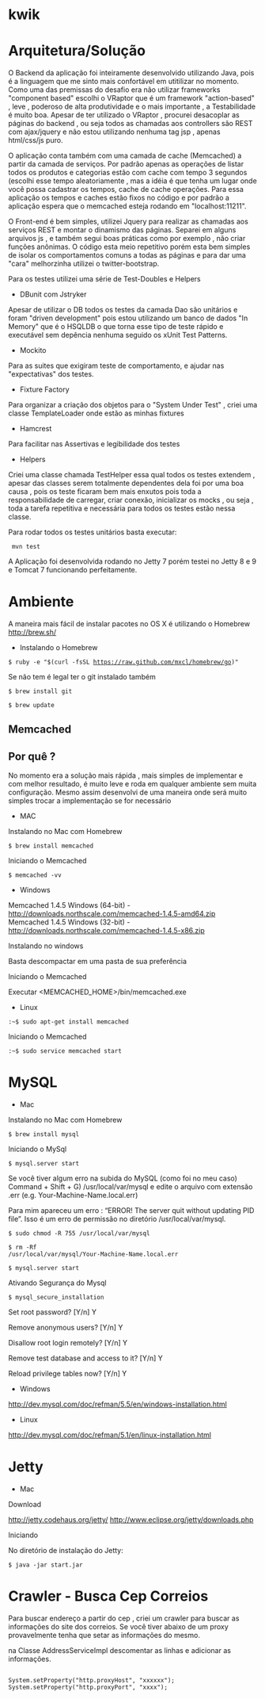 kwik
====

Arquitetura/Solução
============================================================================

O Backend da aplicação foi inteiramente desenvolvido utilizando Java, pois é a linguagem que me sinto mais confortável
em utitilizar no momento. Como uma das premissas do desafio era não utilizar frameworks "component based" escolhi o VRaptor
que é um framework "action-based" , leve , poderoso de alta produtividade e o mais importante , a Testabilidade é muito boa.
Apesar de ter utilizado o VRaptor , procurei desacoplar as páginas do backend , ou seja todos as chamadas aos controllers são REST
com ajax/jquery e não estou utilizando nenhuma tag jsp , apenas html/css/js puro.

O aplicação conta também com uma camada de cache (Memcached) a partir da camada de serviços. Por padrão apenas as operações
de listar todos os produtos e categorias estão com cache com tempo 3 segundos (escolhi esse tempo aleatoriamente , mas a idéia 
é que tenha um lugar onde você possa cadastrar os tempos, cache de cache operações. Para essa aplicação os tempos e caches
estão fixos no código e por padrão a aplicação espera que o memcached esteja rodando em "localhost:11211".

O Front-end é bem simples, utilizei Jquery para realizar as chamadas aos serviços REST e montar o dinamismo das páginas.
Separei em alguns arquivos js , e também segui boas práticas como por exemplo , não criar funções anônimas. O código esta 
meio repetitivo porém esta bem simples de isolar os comportamentos comuns a todas as páginas e para dar uma "cara" melhorzinha utilizei o twitter-bootstrap.


Para os testes utilizei uma série de Test-Doubles e Helpers

- DBunit com Jstryker 
 
Apesar de utilizar o DB todos os testes da camada Dao são unitários e foram "driven development" pois estou utilizando um
banco de dados "In Memory" que é o HSQLDB o que torna esse tipo de teste rápido e executável sem depência nenhuma seguido os xUnit Test Patterns.

- Mockito
 
Para as suites que exigiram teste de comportamento, e ajudar nas "expectativas" dos testes. 

- Fixture Factory

Para organizar a criação dos objetos para o "System Under Test" , criei uma classe TemplateLoader onde estão as minhas fixtures

- Hamcrest

Para facilitar nas Assertivas e legibilidade dos testes

- Helpers

Criei uma classe chamada TestHelper essa qual todos os testes extendem , apesar das classes serem totalmente dependentes dela
foi por uma boa causa , pois os teste ficaram bem mais enxutos pois toda a responsabilidade de carregar, criar conexão, inicializar
os mocks , ou seja , toda a tarefa repetitiva e necessária para todos os testes estão nessa classe.


Para rodar todos os testes unitários basta executar:

<code> mvn test </code>

A Aplicação foi desenvolvida rodando no Jetty 7 porém testei no Jetty 8 e 9 e Tomcat 7 funcionando perfeitamente.


Ambiente
============================================================================

A maneira mais fácil de instalar pacotes no OS X é utilizando o Homebrew <br>
http://brew.sh/

- Instalando o Homebrew

<code>$ ruby -e "$(curl -fsSL https://raw.github.com/mxcl/homebrew/go)"</code>

Se não tem é legal ter o git instalado também

<code>$ brew install git</code>

<code>$ brew update</code>


Memcached
----------------------------------------------------------------------------

Por quê ?
------

No momento era a solução mais rápida , mais simples de implementar e com melhor resultado,
é muito leve e roda em qualquer ambiente sem muita configuração. Mesmo assim desenvolvi de uma maneira
onde será muito simples trocar a implementação se for necessário


* MAC

Instalando no Mac com Homebrew

<code>$ brew install memcached</code>

Iniciando o Memcached

<code>$ memcached -vv</code>

* Windows


Memcached 1.4.5 Windows (64-bit) - http://downloads.northscale.com/memcached-1.4.5-amd64.zip<br/>
Memcached 1.4.5 Windows (32-bit) - http://downloads.northscale.com/memcached-1.4.5-x86.zip

Instalando no windows

Basta descompactar em uma pasta de sua preferência

Iniciando o Memcached

Executar <MEMCACHED_HOME>/bin/memcached.exe

* Linux

<code>:~$ sudo apt-get install memcached</code>

Iniciando o Memcached

<code>:~$ sudo service memcached start</code>


MySQL
============================================================================

* Mac

Instalando no Mac com Homebrew

<code>$ brew install mysql </code>

Iniciando o MySql

<code>$ mysql.server start </code>


Se você tiver algum erro na subida do MySQL (como foi no meu caso) </br> 
Command + Shift + G) /usr/local/var/mysql e edite o arquivo com extensão .err (e.g. Your-Machine-Name.local.err) </br>


Para mim apareceu um erro : “ERROR! The server quit without updating PID file”. 
Isso é um erro de permissão no diretório /usr/local/var/mysql. 

<code>$ sudo chmod -R 755 /usr/local/var/mysql</code>

<code>$ rm -Rf /usr/local/var/mysql/Your-Machine-Name.local.err</code>

<code>$ mysql.server start </code>


Ativando Segurança do Mysql

<code>$ mysql_secure_installation</code>
 
Set root password? [Y/n] Y

Remove anonymous users? [Y/n] Y

Disallow root login remotely? [Y/n] Y

Remove test database and access to it? [Y/n] Y

Reload privilege tables now? [Y/n] Y


* Windows

http://dev.mysql.com/doc/refman/5.5/en/windows-installation.html

* Linux

http://dev.mysql.com/doc/refman/5.1/en/linux-installation.html


Jetty
============================================================================

* Mac

Download

http://jetty.codehaus.org/jetty/
http://www.eclipse.org/jetty/downloads.php

Iniciando

No diretório de instalação do Jetty:

<code>$ java -jar start.jar</code>


Crawler - Busca Cep Correios
============================================================================

Para buscar endereço a partir do cep , criei um crawler para buscar as informações do site dos correios.
Se você tiver abaixo de um proxy provavelmente tenha que setar as informações do mesmo.

na Classe AddressServiceImpl descomentar as linhas e adicionar as informações.

<code>
System.setProperty("http.proxyHost", "xxxxxx");
System.setProperty("http.proxyPort", "xxxx");
</code>


